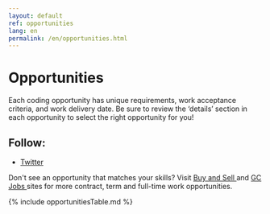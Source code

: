 ```yaml
---
layout: default
ref: opportunities
lang: en
permalink: /en/opportunities.html
---
```


# Opportunities

Each coding opportunity has unique requirements, work acceptance criteria, and work delivery date. Be sure to review the ‘details’ section in each opportunity to select the right opportunity for you!

<section class="followus">
    <h2>Follow:</h2>
    <ul>
        <li><a href="https://twitter.com/MicroBuysGC" class="twitter" rel="external" target="blank"> <span class="wb-inv">Twitter</span></a></li>
    </ul>
</section>

Don't see an opportunity that matches your skills? Visit <a href="https://buyandsell.gc.ca/" target="_blank">Buy and Sell </a>  and <a href="https://emploisfp-psjobs.cfp-psc.gc.ca/psrs-srfp/applicant/page2440?fromMenu=true&toggleLanguage=en" target="_blank"> GC Jobs </a>  sites for more contract, term and full-time work opportunities.

{% include opportunitiesTable.md %}
